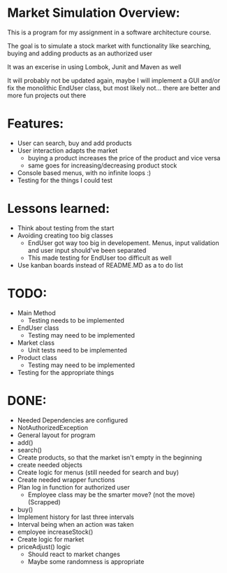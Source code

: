
# Market Simulation Overview: 

This is a program for my assignment in a software architecture course.

The goal is to simulate a stock market with functionality like searching, buying and adding products
as an authorized user

It was an excerise in using Lombok, Junit and Maven as well

It will probably not be updated again, maybe I will implement a GUI and/or fix the monolithic EndUser class, but most likely not... there are better and more fun projects out there


# Features:

- User can search, buy and add products
- User interaction adapts the market
  - buying a product increases the price of the product and vice versa
  - same goes for increasing/decreasing product stock
- Console based menus, with no infinite loops :)
- Testing for the things I could test


# Lessons learned:

- Think about testing from the start
- Avoiding creating too big classes
  - EndUser got way too big in developement. Menus, input validation and user input should've been separated
  - This made testing for EndUser too difficult as well
- Use kanban boards instead of README.MD as a to do list


# TODO:

- Main Method
  - Testing needs to be implemented
- EndUser class
    - Testing may need to be implemented
- Market class
  - Unit tests need to be implemented
- Product class
  - Testing may need to be implemented
- Testing for the appropriate things

# DONE:

- Needed Dependencies are configured
- NotAuthorizedException
- General layout for program
- add()
- search()
- Create products, so that the market isn't empty in the beginning
- create needed objects
- Create logic for menus (still needed for search and buy)
- Create needed wrapper functions
- Plan log in function for authorized user 
  -  Employee class may be the smarter move? (not the move) (Scrapped)
- buy()
- Implement history for last three intervals
- Interval being when an action was taken
- employee increaseStock()
- Create logic for market
- priceAdjust() logic
  - Should react to market changes
  - Maybe some randomness is appropriate
